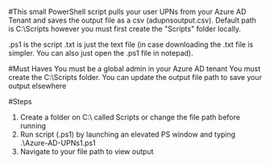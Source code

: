 #This small PowerShell script pulls your user UPNs from your Azure AD Tenant and saves the output file as a csv (adupnsoutput.csv). Default path is C:\Scripts however you must first create the "Scripts" folder locally. 

.ps1 is the script
.txt is just the text file (in case downloading the .txt file is simpler. You can also just open the .ps1 file in notepad). 

#Must Haves
You must be a global admin in your Azure AD tenant
You must create the C:\Scripts folder. You can update the output file path to save your output elsewhere

#Steps
1. Create a folder on C:\ called Scripts or change the file path before running
2. Run script (.ps1) by launching an elevated PS window and typing .\Azure-AD-UPNs1.ps1
3. Navigate to your file path to view output
